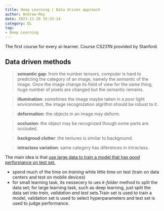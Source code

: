 ```yaml
---
title: Deep Learning | Data driven approach
author: Andrew-Rey
date: 2023-11-20 15:33:14
category: DL
tag:
- Deep Learning
---
```


The first course for every ai-learner. Course CS231N provided by Stanford.

<!--more-->

## Data driven methods

> **semantic gap**: from the number tensors, computer is hard to predicting the category of an image, namely the *semantic* of the image. Once the image change its field of view for the same thing, huge number of pixels are changed but the semantic remains.

> **illumination**: sometimes the image maybe taken in a poor light environment, the image recognization algrithm should be robust to it.

> **deformation**: the objects in an image may deform.

> **occlusion**: the object may be recognized though some parts are occluded.

> **backgroud clutter**: the textures is similar to background.

> **intraclass variation**: same category has diferences in intraclass.

The main idea is that <u>use large data to train a model that has good performance on test set.</u>

- spend much of the time on *training* while little time on test (train on data centers and test on mobile devices)
- for small learning task, its nessecery to ues *k-folder* method to split the data set; for large learning task, such as deep learning, just split the data set into *train, validation and test* sets.Train set is used to train a model, validation set is used to select hyperparameters and test set is used to judge performance.


